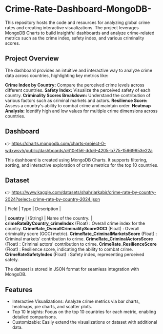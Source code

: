 # Crime-Rate-Dashboard-MongoDB-

This repository hosts the code and resources for analyzing global crime rates and creating interactive visualizations. The project leverages MongoDB Charts to build insightful dashboards and analyze crime-related metrics such as the crime index, safety index, and various criminality scores.

## Project Overview
The dashboard provides an intuitive and interactive way to analyze crime data across countries, highlighting key metrics like:

**Crime Index by Country:** Compare the perceived crime levels across different countries.
**Safety Index:** Visualize the perceived safety of each country.
**Criminality Scores Breakdown:** Understand the contribution of various factors such as criminal markets and actors.
**Resilience Score:** Assess a country's ability to combat crime and maintain order.
**Heatmap Analysis:** Identify high and low values for multiple crime dimensions across countries.

## Dashboard
👉 https://charts.mongodb.com/charts-project-0-wdxwsyh/public/dashboards/c610ef56-ddc6-4205-b775-15669953e22a

This dashboard is created using MongoDB Charts. It supports filtering, sorting, and interactive exploration of crime metrics for the top 10 countries.

## Dataset
👉 https://www.kaggle.com/datasets/shahriarkabir/crime-rate-by-country-2024?select=crime-rate-by-country-2024.json

|  Field          |  Type          |  Description          |

|  **country**          |  (String)          |  Name of the country.          |
**crimeRateByCountry_crimeIndex**	(Float)	: Overall crime index for the country.
**CrimeRate_OverallCriminalityScoreGOCI**	(Float)	: Overall criminality score (GOCI metric).
**CrimeRate_CriminalMarketsScore**	(Float)	: Criminal markets' contribution to crime.
**CrimeRate_CriminalActorsScore**	(Float)	: Criminal actors' contribution to crime.
**CrimeRate_ResilienceScore**	(Float)	: Resilience score, indicating the ability to combat crime.
**CrimeRateSafetyIndex**	(Float)	: Safety index, representing perceived safety.

The dataset is stored in JSON format for seamless integration with MongoDB.

## Features
* Interactive Visualizations: Analyze crime metrics via bar charts, heatmaps, pie charts, and scatter plots.
* Top 10 Insights: Focus on the top 10 countries for each metric, enabling detailed comparisons.
* Customizable: Easily extend the visualizations or dataset with additional data.
